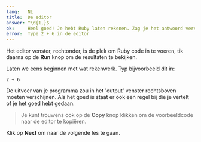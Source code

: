 ```yaml
---
lang:   NL
title:  De editor
answer: ^\d{1,}$
ok:     Heel goed! Je hebt Ruby laten rekenen. Zag je het antwoord verschijnen ?
error:  Type 2 + 6 in de editor
---
```


Het editor venster, rechtonder, is de plek om Ruby code in te voeren, tik daarna op de
__Run__ knop om de resultaten te bekijken.

Laten we eens beginnen met wat rekenwerk. Typ bijvoorbeeld dit in:

    2 + 6

De uitvoer van je programma zou in het 'output' venster rechtsboven moeten
verschijnen.
Als het goed is staat er ook een regel bij die je vertelt of je het goed hebt gedaan.

> Je kunt trouwens ook op de __Copy__ knop klikken om de voorbeeldcode naar de editor te
> kopiëren.

Klik op __Next__ om naar de volgende les te gaan.
